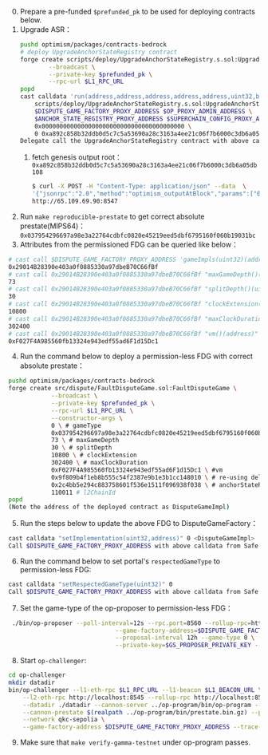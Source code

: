 0. Prepare a pre-funded `$prefunded_pk` to be used for deploying contracts below.
1. Upgrade ASR：
    ```bash
    pushd optimism/packages/contracts-bedrock
    # deploy UpgradeAnchorStateRegistry contract
    forge create scripts/deploy/UpgradeAnchorStateRegistry.s.sol:UpgradeAnchorStateRegistry \
            --broadcast \
            --private-key $prefunded_pk \
            --rpc-url $L1_RPC_URL
    popd
    cast calldata 'run(address,address,address,address,address,uint32,bytes32,uint256)' \
        scripts/deploy/UpgradeAnchorStateRegistry.s.sol:UpgradeAnchorStateRegistry \
        $DISPUTE_GAME_FACTORY_PROXY_ADDRESS $OP_PROXY_ADMIN_ADDRESS \
        $ANCHOR_STATE_REGISTRY_PROXY_ADDRESS $SUPERCHAIN_CONFIG_PROXY_ADDRESS \
        0x0000000000000000000000000000000000000000 \
        0 0xa892c858b32ddb0d5c7c5a53690a28c3163a4ee21c06f7b6000c3db6a05db108 0
    Delegate call the UpgradeAnchorStateRegistry contract with above calldata from Safe
    ```
    1.  fetch genesis output root：`0xa892c858b32ddb0d5c7c5a53690a28c3163a4ee21c06f7b6000c3db6a05db108`
        ```bash
        $ curl -X POST -H "Content-Type: application/json" --data  \
        '{"jsonrpc":"2.0","method":"optimism_outputAtBlock","params":["0x0"],"id":1}' \
        http://65.109.69.90:8547
        ```
2. Run `make reproducible-prestate` to get correct absolute prestate(MIPS64)：`0x037954296697a98e3a22764cdbfc0820e45219eed5dbf6795160f060b19031bc`
3. Attributes from the permissioned FDG can be queried like below：
```bash
# cast call $DISPUTE_GAME_FACTORY_PROXY_ADDRESS 'gameImpls(uint32)(address)' 1 -r $L1_RPC_URL
0x29014B28390e403a0f0885330a97dbeB70C66fBf
# cast call 0x29014B28390e403a0f0885330a97dbeB70C66fBf "maxGameDepth()(uint256)" -r $L1_RPC_URL
73
# cast call 0x29014B28390e403a0f0885330a97dbeB70C66fBf "splitDepth()(uint256)" -r $L1_RPC_URL
30
# cast call 0x29014B28390e403a0f0885330a97dbeB70C66fBf "clockExtension()(uint64)" -r $L1_RPC_URL
10800
# cast call 0x29014B28390e403a0f0885330a97dbeB70C66fBf "maxClockDuration()(uint64)" -r $L1_RPC_URL
302400
# cast call 0x29014B28390e403a0f0885330a97dbeB70C66fBf "vm()(address)" -r $L1_RPC_URL
0xF027F4A985560fb13324e943edf55ad6F1d15Dc1
```
4. Run the command below to deploy a permission-less FDG with correct absolute prestate：
```bash
pushd optimism/packages/contracts-bedrock
forge create src/dispute/FaultDisputeGame.sol:FaultDisputeGame \
            --broadcast \
            --private-key $prefunded_pk \
            --rpc-url $L1_RPC_URL \
            --constructor-args \
            0 \ # gameType
            0x037954296697a98e3a22764cdbfc0820e45219eed5dbf6795160f060b19031bc \ # absolutePrestate
            73 \ # maxGameDepth
            30 \ # splitDepth
            10800 \ # clockExtension 
            302400 \ # maxClockDuration
            0xF027F4A985560fb13324e943edf55ad6F1d15Dc1 \ #vm
            0x9f809b4f1eb8b555c54f2387e9b1e3b1cc148010 \ # re-using delayedWETH for Permissioned FDG as delayedWETH for Permissionless FDG
            0x2c4bb5e294c883758601f536e1511f096938f038 \ # anchorStateRegistry
            110011 # l2ChainId
popd
(Note the address of the deployed contract as DisputeGameImpl)
```
5. Run the steps below to update the above FDG to DisputeGameFactory：
```bash
cast calldata "setImplementation(uint32,address)" 0 <DisputeGameImpl>
Call $DISPUTE_GAME_FACTORY_PROXY_ADDRESS with above calldata from Safe.
```
6. Run the command below to set portal's `respectedGameType` to permission-less FDG:
```bash
cast calldata "setRespectedGameType(uint32)" 0
Call $DISPUTE_GAME_FACTORY_PROXY_ADDRESS with above calldata from Safe.
```
7. Set the game-type of the op-proposer to permission-less FDG：
```bash
 ./bin/op-proposer --poll-interval=12s --rpc.port=8560 --rollup-rpc=http://localhost:8547 \
                              --game-factory-address=$DISPUTE_GAME_FACTORY_PROXY_ADDRESS \
                              --proposal-interval 12h --game-type 0 \
                              --private-key=$GS_PROPOSER_PRIVATE_KEY --l1-eth-rpc=$L1_RPC_URL 2>&1 | tee -a proposer.log -i
```
8. Start `op-challenger`:
```bash
cd op-challenger
mkdir datadir
bin/op-challenger --l1-eth-rpc $L1_RPC_URL --l1-beacon $L1_BEACON_URL \
    --l2-eth-rpc http://localhost:8545 --rollup-rpc http://localhost:8547 \
    --datadir ./datadir --cannon-server ../op-program/bin/op-program --cannon-bin ../cannon/bin/cannon \
    --cannon-prestate $(realpath ../op-program/bin/prestate.bin.gz) --private-key $GS_CHALLENGER_PRIVATE_KEY \
    --network qkc-sepolia \
    --game-factory-address $DISPUTE_GAME_FACTORY_PROXY_ADDRESS --trace-type cannon --trace-type permissioned  2>&1 | tee -a challenger.log -i

```
9. Make sure that `make verify-gamma-testnet` under op-program passes.
